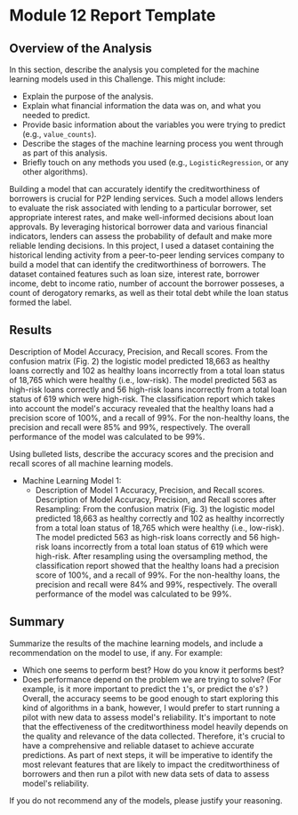 # Module 12 Report Template

## Overview of the Analysis

In this section, describe the analysis you completed for the machine learning models used in this Challenge. This might include:

* Explain the purpose of the analysis.
* Explain what financial information the data was on, and what you needed to predict.
* Provide basic information about the variables you were trying to predict (e.g., `value_counts`).
* Describe the stages of the machine learning process you went through as part of this analysis.
* Briefly touch on any methods you used (e.g., `LogisticRegression`, or any other algorithms).

Building a model that can accurately identify the creditworthiness of borrowers is crucial for P2P lending services. Such a model allows lenders to evaluate the risk associated with lending to a particular borrower, set appropriate interest rates, and make well-informed decisions about loan approvals. By leveraging historical borrower data and various financial indicators, lenders can assess the probability of default and make more reliable lending decisions. In this project, I used a dataset containing the historical lending activity from a peer-to-peer lending services company to build a model that can identify the creditworthiness of borrowers. The dataset contained features such as loan size, interest rate, borrower income, debt to income ratio, number of account the borrower posseses, a count of derogatory remarks, as well as their total debt while the loan status formed the label.
## Results
Description of Model Accuracy, Precision, and Recall scores.
From the confusion matrix (Fig. 2) the logistic model predicted 18,663 as healthy loans correctly and 102 as healthy loans incorrectly from a total loan status of 18,765 which were healthy (i.e., low-risk).
The model predicted 563 as high-risk loans correctly and 56 high-risk loans incorrectly from a total loan status of 619 which were high-risk.
The classification report which takes into account the model's accuracy revealed that the healthy loans had a precision score of 100%, and a recall of 99%. For the non-healthy loans, the precision and recall were 85% and 99%, respectively. The overall performance of the model was calculated to be 99%.


Using bulleted lists, describe the accuracy scores and the precision and recall scores of all machine learning models.

* Machine Learning Model 1:
    * Description of Model 1 Accuracy, Precision, and Recall scores.
Description of Model Accuracy, Precision, and Recall scores after Resampling:
From the confusion matrix (Fig. 3) the logistic model predicted 18,663 as healthy correctly and 102 as healthy incorrectly from a total loan status of 18,765 which were healthy (i.e., low-risk).
The model predicted 563 as high-risk loans correctly and 56 high-risk loans incorrectly from a total loan status of 619 which were high-risk.
After resampling using the oversampling method, the classification report showed that the healthy loans had a precision score of 100%, and a recall of 99%. For the non-healthy loans, the precision and recall were 84% and 99%, respectively. The overall performance of the model was calculated to be 99%.

## Summary

Summarize the results of the machine learning models, and include a recommendation on the model to use, if any. For example:

* Which one seems to perform best? How do you know it performs best?
* Does performance depend on the problem we are trying to solve? (For example, is it more important to predict the `1`'s, or predict the `0`'s? )
Overall, the accuracy seems to be good enough to start exploring this kind of algorithms in a bank, however, I would prefer to start running a pilot with new data to assess model's reliability.
It's important to note that the effectiveness of the creditworthiness model heavily depends on the quality and relevance of the data collected. Therefore, it's crucial to have a comprehensive and reliable dataset to achieve accurate predictions.
As part of next steps, it will be imperative to identify the most relevant features that are likely to impact the creditworthiness of borrowers and then run a pilot with new data sets of data to assess model's reliability.

If you do not recommend any of the models, please justify your reasoning.
